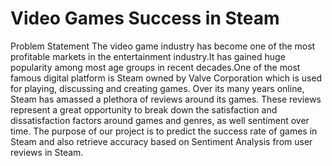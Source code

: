 # Video Games Success in Steam
Problem Statement 
The video game industry has become one of the most profitable markets in the entertainment industry.It has gained huge popularity among most age groups in recent decades.One of the most famous digital platform is Steam owned by Valve Corporation which is used for playing, discussing and creating games.
Over its many years online, Steam has amassed a plethora of reviews around its games. These reviews represent a great opportunity to break down the satisfaction and dissatisfaction factors around games and genres, as well sentiment over time.
The purpose of our project is to predict the success rate of games in Steam and also retrieve accuracy based on Sentiment Analysis from user reviews in Steam.
